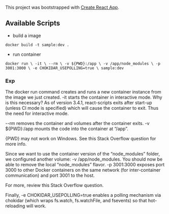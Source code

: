 This project was bootstrapped with [Create React App](https://github.com/facebook/create-react-app).

## Available Scripts

- build a image

`docker build -t sample:dev .`

- run container 

`docker run \
    -it \
    --rm \
    -v ${PWD}:/app \
    -v /app/node_modules \
    -p 3001:3000 \
    -e CHOKIDAR_USEPOLLING=true \
    sample:dev
    `

### Exp

The docker run command creates and runs a new container instance from the image we just created.
-it starts the container in interactive mode. Why is this necessary? As of version 3.4.1, react-scripts exits after start-up (unless CI mode is specified) which will cause the container to exit. Thus the need for interactive mode.

--rm removes the container and volumes after the container exits.
-v ${PWD}:/app mounts the code into the container at “/app”.

{PWD} may not work on Windows. See this Stack Overflow question for more info.

Since we want to use the container version of the “node_modules” folder, we configured another volume: -v /app/node_modules. You should now be able to remove the local “node_modules” flavor.
-p 3001:3000 exposes port 3000 to other Docker containers on the same network (for inter-container communication) and port 3001 to the host.

For more, review this Stack Overflow question.

Finally, -e CHOKIDAR_USEPOLLING=true enables a polling mechanism via chokidar (which wraps fs.watch, fs.watchFile, and fsevents) so that hot-reloading will work.




